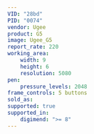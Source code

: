 ```yaml
---
VID: "28bd"
PID: "0074"
vendor: Ugee
product: G5
image: Ugee_G5
report_rate: 220
working_area:
    width: 9
    height: 6
    resolution: 5080
pen:
    pressure_levels: 2048
frame_controls: 5 buttons
sold_as:
supported: true
supported_in:
    digimend: ">= 8"
---
```

